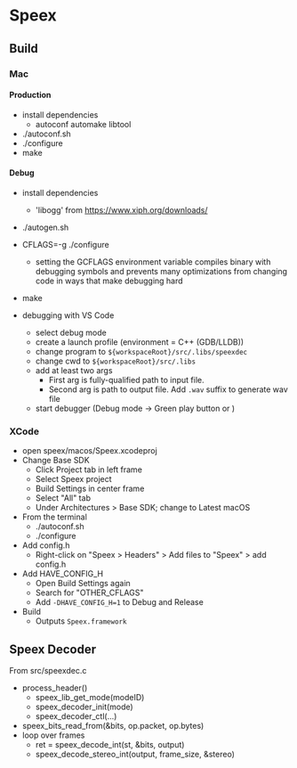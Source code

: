 # Speex

## Build

### Mac

#### Production

* install dependencies
	* autoconf automake libtool
* ./autoconf.sh
* ./configure
* make

#### Debug

* install dependencies
	* 'libogg' from https://www.xiph.org/downloads/
* ./autogen.sh
* CFLAGS=-g ./configure
	* setting the GCFLAGS environment variable compiles binary with debugging symbols and prevents many optimizations from changing code in ways that make debugging hard
* make

* debugging with VS Code
	* select debug mode
	* create a launch profile (environment = C++ (GDB/LLDB))
	* change program to `${workspaceRoot}/src/.libs/speexdec`
	* change cwd to `${workspaceRoot}/src/.libs`
	* add at least two args
		* First arg is fully-qualified path to input file.
		* Second arg is path to output file. Add `.wav` suffix to generate wav file
	* start debugger (Debug mode -> Green play button or <F5>)

### XCode

* open speex/macos/Speex.xcodeproj
* Change Base SDK
	* Click Project tab in left frame
	* Select Speex project
	* Build Settings in center frame
	* Select "All" tab
	* Under Architectures > Base SDK; change to Latest macOS
* From the terminal
	* ./autoconf.sh
	* ./configure
* Add config.h
	* Right-click on "Speex > Headers" > Add files to "Speex" > add config.h
* Add HAVE_CONFIG_H
	* Open Build Settings again
	* Search for "OTHER_CFLAGS"
	* Add `-DHAVE_CONFIG_H=1` to Debug and Release
* Build
	* Outputs `Speex.framework`

## Speex Decoder

From src/speexdec.c

* process_header()
	* speex_lib_get_mode(modeID)
	* speex_decoder_init(mode)
	* speex_decoder_ctl(...)
* speex_bits_read_from(&bits, op.packet, op.bytes)
* loop over frames
	* ret = speex_decode_int(st, &bits, output)
	* speex_decode_stereo_int(output, frame_size, &stereo)
